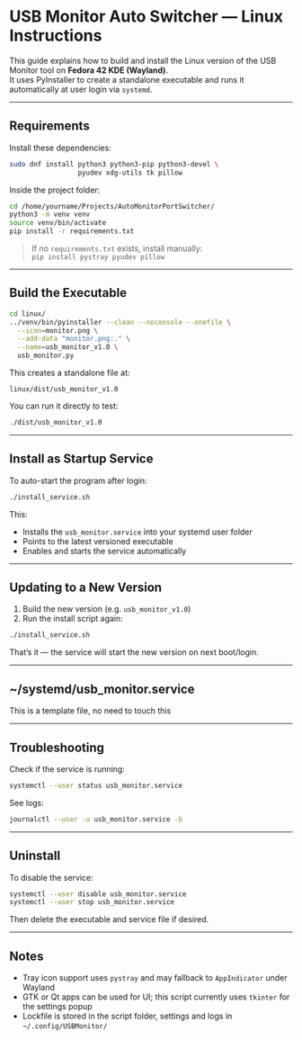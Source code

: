 # USB Monitor Auto Switcher — Linux Instructions

This guide explains how to build and install the Linux version of the USB Monitor tool on **Fedora 42 KDE (Wayland)**.  
It uses PyInstaller to create a standalone executable and runs it automatically at user login via `systemd`.

---

## Requirements

Install these dependencies:

```bash
sudo dnf install python3 python3-pip python3-devel \
                 pyudev xdg-utils tk pillow
```

Inside the project folder:

```bash
cd /home/yourname/Projects/AutoMonitorPortSwitcher/
python3 -m venv venv
source venv/bin/activate
pip install -r requirements.txt
```

> If no `requirements.txt` exists, install manually:  
> `pip install pystray pyudev pillow`

---

## Build the Executable

```bash
cd linux/
../venv/bin/pyinstaller --clean --noconsole --onefile \
  --icon=monitor.png \
  --add-data "monitor.png:." \
  --name=usb_monitor_v1.0 \
  usb_monitor.py
```

This creates a standalone file at:
```
linux/dist/usb_monitor_v1.0
```

You can run it directly to test:
```bash
./dist/usb_monitor_v1.0
```

---

## Install as Startup Service

To auto-start the program after login:

```bash
./install_service.sh
```

This:
- Installs the `usb_monitor.service` into your systemd user folder
- Points to the latest versioned executable
- Enables and starts the service automatically

---

## Updating to a New Version

1. Build the new version (e.g. `usb_monitor_v1.0`)
2. Run the install script again:

```bash
./install_service.sh
```

That’s it — the service will start the new version on next boot/login.

---

## ~/systemd/usb_monitor.service

This is a template file, no need to touch this

---

## Troubleshooting

Check if the service is running:

```bash
systemctl --user status usb_monitor.service
```

See logs:

```bash
journalctl --user -u usb_monitor.service -b
```

---

## Uninstall

To disable the service:

```bash
systemctl --user disable usb_monitor.service
systemctl --user stop usb_monitor.service
```

Then delete the executable and service file if desired.

---

## Notes

- Tray icon support uses `pystray` and may fallback to `AppIndicator` under Wayland
- GTK or Qt apps can be used for UI; this script currently uses `tkinter` for the settings popup
- Lockfile is stored in the script folder, settings and logs in `~/.config/USBMonitor/`

